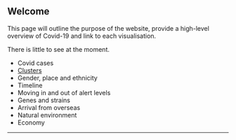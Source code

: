## Welcome

This page will outline the purpose of the website, provide a high-level overview of Covid-19 and link to each visualisation.

There is little to see at the moment.

- Covid cases
- [Clusters](clusters/)
- Gender, place and ethnicity
- Timeline
- Moving in and out of alert levels
- Genes and strains
- Arrival from overseas
- Natural environment
- Economy

---

